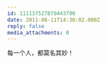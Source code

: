 ```yaml
---
id: 111137527879443790
date: 2011-06-11T14:30:02.000Z
reply: false
media_attachments: 0
---
```


每一个人，都莫名其妙！

